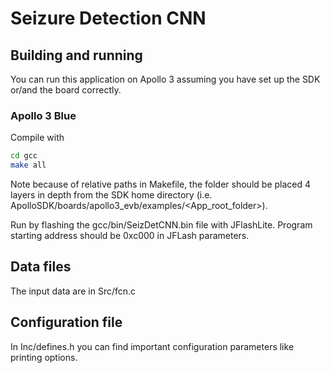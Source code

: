 # Seizure Detection CNN

## Building and running

You can run this application on Apollo 3 assuming you have set up the SDK or/and the board correctly.

### Apollo 3 Blue

Compile with
```sh
cd gcc
make all
```

Note because of relative paths in Makefile, the folder should be placed 4 layers in depth from the SDK home directory (i.e. ApolloSDK/boards/apollo3_evb/examples/<App_root_folder>).

Run by flashing the gcc/bin/SeizDetCNN.bin file with JFlashLite. Program starting address should be 0xc000 in JFLash parameters.

## Data files

The input data are in Src/fcn.c


## Configuration file

In Inc/defines.h you can find important configuration parameters like printing options.
